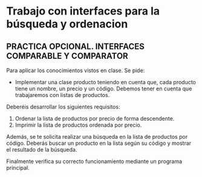 # Trabajo con interfaces para la búsqueda y ordenacion 

## PRACTICA OPCIONAL. INTERFACES COMPARABLE Y COMPARATOR

Para aplicar los conocimientos vistos en clase. Se pide:

* Implementar una clase producto teniendo en cuenta que, cada producto tiene un nombre, un precio y un código. Debemos tener en cuenta que trabajaremos con listas de productos.

Deberéis desarrollar los siguientes requisitos:

1. Ordenar la lista de productos por precio de forma descendente.
2. Imprimir la lista de productos ordenada por precio.

Además, se te solicita realizar una búsqueda en la lista de productos por código. Deberás buscar un producto en la lista según su código y mostrar el resultado de la búsqueda.

Finalmente  verifica su correcto funcionamiento mediante un programa principal.
